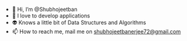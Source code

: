 - 👋 Hi, I’m @Shubhojeetban
- 👀 I love to develop applications
- 👽 Knows a little bit of Data Structures and Algorithms
- 📫 How to reach me, mail me on shubhojeetbanerjee72@gmail.com

<!---
Shubhojeetban/Shubhojeetban is a ✨ special ✨ repository because its `README.md` (this file) appears on your GitHub profile.
You can click the Preview link to take a look at your changes.
--->
